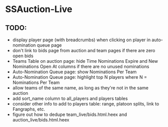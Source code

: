 # SSAuction-Live

## TODO:

* display player page (with breadcrumbs) when clicking on player in auto-nomination queue page
* don't link to bids page from auction and team pages if there are zero open bids
* Teams Table on auction page: hide Time Nominations Expire and New Nominations Open At columns if there are no unused nominations
* Auto-Nomination Queue page: show Nominations Per Team
* Auto-Nomination Queue page: highlight top N players where N = Nominations Per Team
* allow teams of the same name, as long as they're not in the same auction
* add sort_name column to all_players and players tables
* consider other info to add to players table: range, platoon splits, link to Fangraphs, etc.
* figure out how to dedupe team_live/bids.html.heex and auction_live/bids.html.heex

